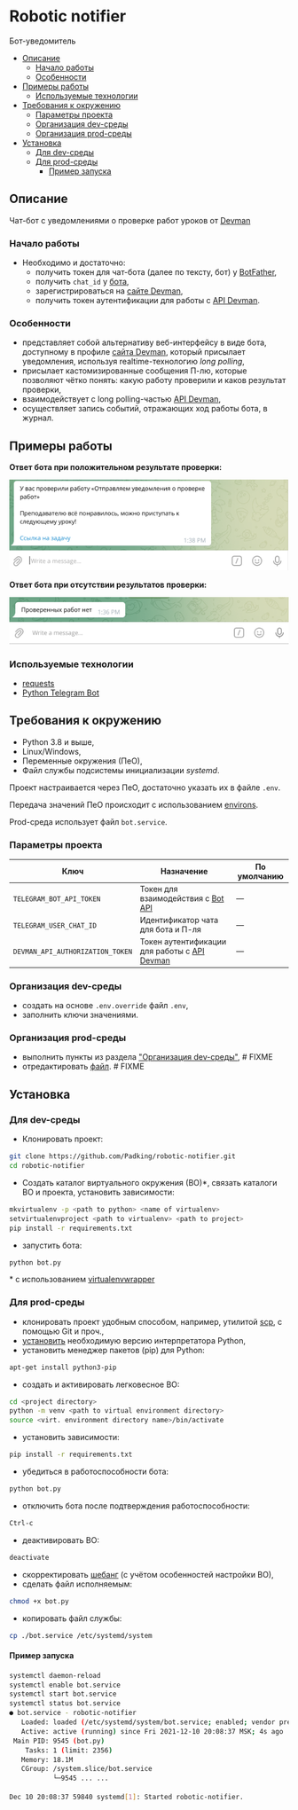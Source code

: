 # Robotic notifier

Бот-уведомитель

  - [Описание](#описание)
    - [Начало работы](#начало-работы)
    - [Особенности](#особенности)
  - [Примеры работы](#примеры-работы)
    - [Используемые технологии](#используемые-технологии)
  - [Требования к окружению](#требования-к-окружению)
    - [Параметры проекта](#параметры-проекта)
    - [Организация dev-среды](#организация-dev-среды)
    - [Организация prod-среды](#организация-prod-среды)
  - [Установка](#установка)
    - [Для dev-среды](#для-dev-среды)
    - [Для prod-среды](#для-prod-среды)
      - [Пример запуска](#пример-запуска)

## Описание

Чат-бот с уведомлениями о проверке работ уроков от [Devman](https://dvmn.org/)

### Начало работы

* Необходимо и достаточно:
  - получить токен для чат-бота (далее по тексту, бот) у [BotFather](https://t.me/botfather),
  - получить `chat_id` у [бота](https://t.me/userinfobot),
  - зарегистрироваться на [сайте Devman](https://dvmn.org/),
  - получить токен аутентификации для работы с [API Devman](https://dvmn.org/api/docs/).

### Особенности

- представляет собой альтернативу веб-интерфейсу в виде бота, доступному в профиле [сайта Devman](https://dvmn.org/), который присылает уведомления, используя realtime-технологию _long polling_,
- присылает кастомизированные сообщения П-лю, которые позволяют чётко понять: какую работу проверили и каков результат проверки,
- взаимодействует с long polling-частью [API Devman](https://dvmn.org/api/docs/),
- осуществляет запись событий, отражающих ход работы бота, в журнал.

## Примеры работы

  **Ответ бота при положительном результате проверки:**

  ![success_status_of_lesson_check](https://github.com/Padking/robotic-notifier/blob/master/screenshots/success_status_of_lesson_check.png)


  **Ответ бота при отсутствии результатов проверки:**

  ![no_proven_lessons](https://github.com/Padking/robotic-notifier/blob/master/screenshots/no_proven_lessons.png)


### Используемые технологии

* [requests](https://requests.readthedocs.io/en/master/)
* [Python Telegram Bot](https://python-telegram-bot.readthedocs.io/en/stable/)

## Требования к окружению

* Python 3.8 и выше,
* Linux/Windows,
* Переменные окружения (ПеО),
* Файл службы подсистемы инициализации _systemd_.

Проект настраивается через ПеО, достаточно указать их в файле `.env`.

Передача значений ПеО происходит с использованием [environs](https://pypi.org/project/environs/).

Prod-среда использует файл `bot.service`.

### Параметры проекта

|       Ключ        |     Назначение     |   По умолчанию   |
|-------------------|------------------|------------------|
|`TELEGRAM_BOT_API_TOKEN`| Токен для взаимодействия с [Bot API](https://core.telegram.org/bots/api) | — |
|`TELEGRAM_USER_CHAT_ID`| Идентификатор чата для бота и П-ля | — |
|`DEVMAN_API_AUTHORIZATION_TOKEN`| Токен аутентификации для работы с [API Devman](https://dvmn.org/api/docs/) | — |

### Организация dev-среды

- создать на основе `.env.override` файл `.env`,
- заполнить ключи значениями.

### Организация prod-среды

- выполнить пункты из раздела ["Организация dev-среды"](),  # FIXME
- отредактировать [файл]().  # FIXME

## Установка

### Для dev-среды

- Клонировать проект:
```sh
git clone https://github.com/Padking/robotic-notifier.git
cd robotic-notifier
```
- Создать каталог виртуального окружения (ВО)*,
   связать каталоги ВО и проекта,
   установить зависимости:
```sh
mkvirtualenv -p <path to python> <name of virtualenv>
setvirtualenvproject <path to virtualenv> <path to project>
pip install -r requirements.txt
```

- запустить бота:
```sh
python bot.py
```



\* с использованием [virtualenvwrapper](https://virtualenvwrapper.readthedocs.io/en/latest/index.html)


### Для prod-среды

- клонировать проект удобным способом, например, утилитой [scp](https://wiki.debian.org/SSH#scp), с помощью Git и проч.,
- [установить](https://devguide.python.org/setup/#compile-and-build) необходимую версию интерпретатора Python,
- установить менеджер пакетов (pip) для Python:
```sh
apt-get install python3-pip
```
- создать и активировать легковесное ВО:
```sh
cd <project directory>
python -m venv <path to virtual environment directory>
source <virt. environment directory name>/bin/activate
```
- установить зависимости:
```sh
pip install -r requirements.txt
```
- убедиться в работоспособности бота:
```sh
python bot.py
```
- отключить бота после подтверждения работоспособности:
```sh
Ctrl-c
```
- деактивировать ВО:
```sh
deactivate
```
- скорректировать [шебанг]() (с учётом особенностей настройки ВО),
- сделать файл исполняемым:
```sh
chmod +x bot.py
```
- копировать файл службы:
```sh
cp ./bot.service /etc/systemd/system
```

#### Пример запуска

```sh
systemctl daemon-reload
systemctl enable bot.service
systemctl start bot.service
systemctl status bot.service
● bot.service - robotic-notifier
   Loaded: loaded (/etc/systemd/system/bot.service; enabled; vendor preset: enabled)
   Active: active (running) since Fri 2021-12-10 20:08:37 MSK; 4s ago
 Main PID: 9545 (bot.py)
    Tasks: 1 (limit: 2356)
   Memory: 18.1M
   CGroup: /system.slice/bot.service
           └─9545 ... ...

Dec 10 20:08:37 59840 systemd[1]: Started robotic-notifier.
```
